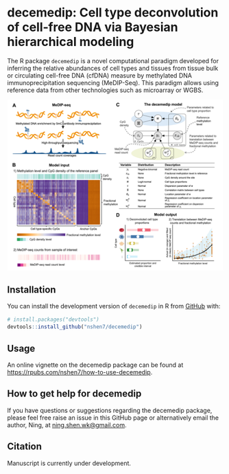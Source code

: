 # decemedip: Cell type deconvolution of cell‑free DNA via Bayesian hierarchical modeling

The R package `decemedip` is a novel computational paradigm developed for inferring the relative abundances of cell types and tissues from tissue bulk or circulating cell-free DNA (cfDNA) measure by methylated DNA immunoprecipitation sequencing (MeDIP-Seq). This paradigm allows using reference data from other technologies such as microarray or WGBS.

![](man/figures/method_main_figure.png)

## Installation

You can install the development version of `decemedip` in R from
[GitHub](https://github.com/) with:

``` r
# install.packages("devtools")
devtools::install_github("nshen7/decemedip")
```

## Usage

An online vignette on the decemedip package can be found at https://rpubs.com/nshen7/how-to-use-decemedip.  

## How to get help for decemedip

If you have questions or suggestions regarding the decemedip package, please feel free raise an issue in this GitHub page or alternatively email the author, Ning, at ning.shen.wk@gmail.com.


## Citation

Manuscript is currently under development.
